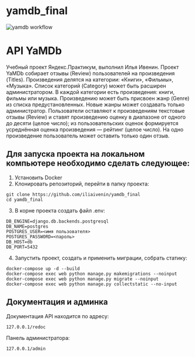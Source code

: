 # yamdb_final
![yamdb workflow](https://github.com/iliaivenin/yamdb_final/actions/workflows/yamdb_workflow.yaml/badge.svg)


# API YaMDb
Учебный проект Яндекс.Практикум, выполнил Илья Ивенин.
Проект YaMDb собирает отзывы (Review) пользователей на произведения (Titles). Произведения делятся на категории: «Книги», «Фильмы», «Музыка». Список категорий (Category) может быть расширен администратором.
В каждой категории есть произведения: книги, фильмы или музыка.
Произведению может быть присвоен жанр (Genre) из списка предустановленных. Новые жанры может создавать только администратор.
Пользователи оставляют к произведениям текстовые отзывы (Review) и ставят произведению оценку в диапазоне от одного до десяти (целое число); из пользовательских оценок формируется усреднённая оценка произведения — рейтинг (целое число). На одно произведение пользователь может оставить только один отзыв.

## Для запуска проекта на локальном компьютере необходимо сделать следующее:
1. Установить Docker
2. Клонировать репозиторий, перейти в папку проекта:
```
git clone https://github.com/iliaivenin/yamdb_final
cd yamdb_final
```
3. В корне проекта создать файл .env:
```
DB_ENGINE=django.db.backends.postgresql
DB_NAME=postgres
POSTGRES_USER=<имя пользователя>
POSTGRES_PASSWORD=<пароль>
DB_HOST=db
DB_PORT=5432
```
4. Запустить проект, создать и применить миграции, собрать статику:
```
docker-compose up -d --build
docker-compose exec web python manage.py makemigrations --noinput
docker-compose exec web python manage.py migrate --noinput
docker-compose exec web python manage.py collectstatic --no-input
```


## Документация и админка
Документация API находится по адресу:
```
127.0.0.1/redoc
```
Панель администратора:
```
127.0.0.1/admin
```